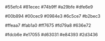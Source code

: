 #55efc4
#81ecec
#74b9ff
#a29bfe
#dfe6e9

#00b894
#00cec9
#0984e3
#6c5ce7
#b2bec3

#ffeaa7
#fab1a0
#ff7675
#fd79a8
#636e72

#fdcb6e
#e17055
#d63031
#e84393
#2d3436